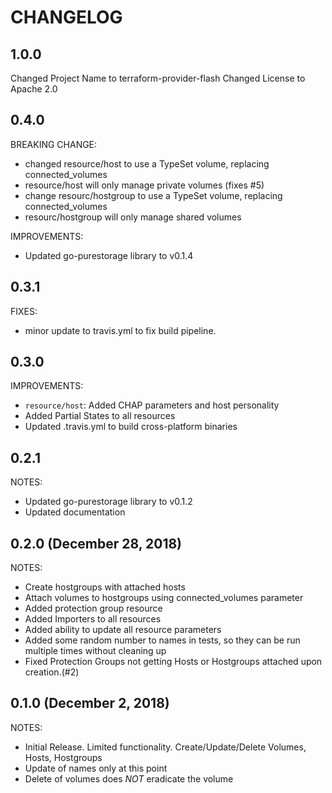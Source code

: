 # CHANGELOG

## 1.0.0

Changed Project Name to terraform-provider-flash
Changed License to Apache 2.0

## 0.4.0

BREAKING CHANGE:

* changed resource/host to use a TypeSet volume, replacing connected_volumes
* resource/host will only manage private volumes (fixes #5)
* change resourc/hostgroup to use a TypeSet volume, replacing connected_volumes
* resourc/hostgroup will only manage shared volumes

IMPROVEMENTS:

* Updated go-purestorage library to v0.1.4

## 0.3.1

FIXES:

* minor update to travis.yml to fix build pipeline.

## 0.3.0

IMPROVEMENTS:

* `resource/host`: Added CHAP parameters and host personality
* Added Partial States to all resources
* Updated .travis.yml to build cross-platform binaries

## 0.2.1

NOTES:

* Updated go-purestorage library to v0.1.2
* Updated documentation

## 0.2.0 (December 28, 2018)

NOTES:

* Create hostgroups with attached hosts
* Attach volumes to hostgroups using connected_volumes parameter
* Added protection group resource
* Added Importers to all resources
* Added ability to update all resource parameters
* Added some random number to names in tests, so they can be run multiple times without cleaning up
* Fixed Protection Groups not getting Hosts or Hostgroups attached upon creation.(#2)

## 0.1.0 (December 2, 2018)

NOTES:

* Initial Release. Limited functionality. Create/Update/Delete Volumes, Hosts, Hostgroups
* Update of names only at this point
* Delete of volumes does *NOT* eradicate the volume
